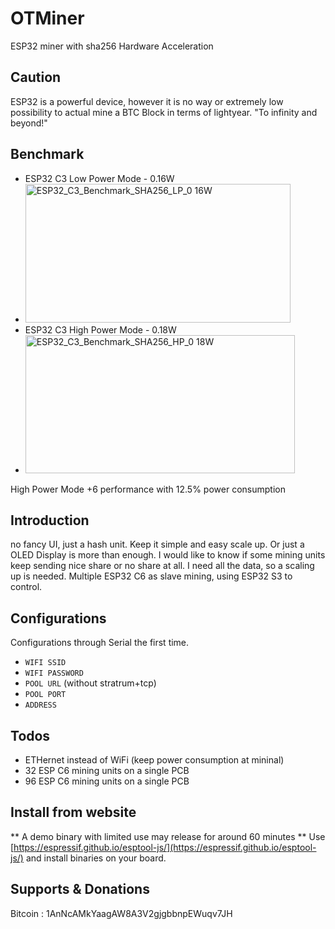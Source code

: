 # OTMiner
ESP32 miner with sha256 Hardware Acceleration

## Caution
ESP32 is a powerful device, however it is no way or extremely low possibility to actual mine a BTC Block in terms of lightyear. "To infinity and beyond!"

## Benchmark
- ESP32 C3 Low Power Mode - 0.16W
- <img width="424" height="222" alt="ESP32_C3_Benchmark_SHA256_LP_0 16W" src="https://github.com/user-attachments/assets/015d1b74-52f9-47f0-a5d2-c63fb527512d" />
- ESP32 C3 High Power Mode - 0.18W
- <img width="431" height="221" alt="ESP32_C3_Benchmark_SHA256_HP_0 18W" src="https://github.com/user-attachments/assets/cd663d64-37b1-4df8-85a8-46cb10ef4ec2" />
High Power Mode +6 performance with 12.5% power consumption

## Introduction
no fancy UI, just a hash unit. Keep it simple and easy scale up. Or just a OLED Display is more than enough. I would like to know if some mining units keep sending nice share or no share at all. I need all the data, so a scaling up is needed.
Multiple ESP32 C6 as slave mining, using ESP32 S3 to control.

## Configurations
Configurations through Serial the first time.
- `WIFI SSID`
- `WIFI PASSWORD`
- `POOL URL` (without stratrum+tcp)
- `POOL PORT`
- `ADDRESS`

## Todos
- ETHernet instead of WiFi (keep power consumption at mininal)
- 32 ESP C6 mining units on a single PCB
- 96 ESP C6 mining units on a single PCB


## Install from website
** A demo binary with limited use may release for around 60 minutes **
Use [https://espressif.github.io/esptool-js/](https://espressif.github.io/esptool-js/) and install binaries on your board.

## Supports & Donations
Bitcoin : 1AnNcAMkYaagAW8A3V2gjgbbnpEWuqv7JH



